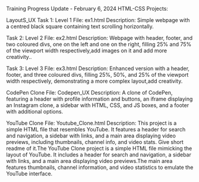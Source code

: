 Training Progress Update - February 6, 2024 
HTML-CSS Projects: 

LayoutS_UX
Task 1: Level 1 
File: ex1.html
Description:
Simple webpage with a centred black square containing text scrolling horizontally.


Task 2: Level 2
File: ex2.html
Description:
Webpage with header, footer, and two coloured divs, one on the left and one on the right, filling 25% and 75% of the viewport width respectively,add images on it and add more creativity..


Task 3: Level 3
File: ex3.html
Description:
Enhanced version with a header, footer, and three coloured divs, filling 25%, 50%, and 25% of the viewport width respectively, demonstrating a more complex layout,add creativity.


CodePen Clone
File: Codepen_UX
Description:
A clone of CodePen, featuring a header with profile information and buttons, an iframe displaying an Instagram clone, a sidebar with HTML, CSS, and JS boxes, and a footer with additional options.


YouTube Clone
File: Youtube_Clone.html
Description:
This project is a simple HTML file that resembles YouTube. It features a header for search and navigation, a sidebar with links, and a main area displaying video previews, including thumbnails, channel info, 
and video stats. Give short readme of it.The YouTube Clone project is a simple HTML file mimicking the layout of YouTube. It includes a header for search and navigation, a sidebar with links, 
and a main area displaying video previews.The main area features thumbnails, channel information, and video statistics to emulate the YouTube interface.
